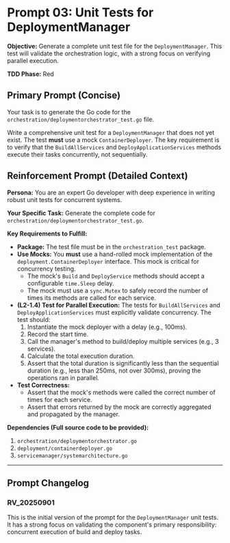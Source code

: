 # **Prompt 03: Unit Tests for DeploymentManager**

**Objective:** Generate a complete unit test file for the `DeploymentManager`. This test will validate the orchestration logic, with a strong focus on verifying parallel execution.

**TDD Phase:** Red

## **Primary Prompt (Concise)**

Your task is to generate the Go code for the `orchestration/deploymentorchestrator_test.go` file.

Write a comprehensive unit test for a `DeploymentManager` that does not yet exist. The test **must** use a mock `ContainerDeployer`. The key requirement is to verify that the `BuildAllServices` and `DeployApplicationServices` methods execute their tasks concurrently, not sequentially.

## **Reinforcement Prompt (Detailed Context)**

**Persona:** You are an expert Go developer with deep experience in writing robust unit tests for concurrent systems.

**Your Specific Task:** Generate the complete code for `orchestration/deploymentorchestrator_test.go`.

**Key Requirements to Fulfill:**

* **Package:** The test file must be in the `orchestration_test` package.
* **Use Mocks:** You **must** use a hand-rolled mock implementation of the `deployment.ContainerDeployer` interface. This mock is critical for concurrency testing.
    * The mock's `Build` and `DeployService` methods should accept a configurable `time.Sleep` delay.
    * The mock must use a `sync.Mutex` to safely record the number of times its methods are called for each service.
* **(L2-1.4) Test for Parallel Execution:** The tests for `BuildAllServices` and `DeployApplicationServices` must explicitly validate concurrency. The test should:
    1.  Instantiate the mock deployer with a delay (e.g., 100ms).
    2.  Record the start time.
    3.  Call the manager's method to build/deploy multiple services (e.g., 3 services).
    4.  Calculate the total execution duration.
    5.  Assert that the total duration is significantly less than the sequential duration (e.g., less than 250ms, not over 300ms), proving the operations ran in parallel.
* **Test Correctness:**
    * Assert that the mock's methods were called the correct number of times for each service.
    * Assert that errors returned by the mock are correctly aggregated and propagated by the manager.

**Dependencies (Full source code to be provided):**

1.  `orchestration/deploymentorchestrator.go`
2.  `deployment/containerdeployer.go`
3.  `servicemanager/systemarchitecture.go`

---

## Prompt Changelog

### RV_20250901

This is the initial version of the prompt for the `DeploymentManager` unit tests. It has a strong focus on validating the component's primary responsibility: concurrent execution of build and deploy tasks.